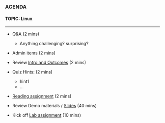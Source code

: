 ### AGENDA  
#### TOPIC: Linux
---  

- Q&A (2 mins)
  - Anything challenging? surprising?
  
- Admin items (2 mins)

- Review [Intro and Outcomes](https://github.com/UVADS/data_engineering/blob/main/02_03_sw_skills/sw_skills_intro_and_outcomes) (2 mins)

- Quiz Hints: (2 mins)
  - hint1
  - ...
  
- [Reading assignment](https://github.com/UVADS/data_engineering/blob/main/02_03_sw_skills/reading_list.ipynb) (2 mins)

- Review Demo materials / [Slides](https://github.com/UVADS/data_engineering/blob/main/02_03_sw_skills/SW_Skills_1.pptx) (40 mins)

- Kick off [Lab assignment](https://github.com/UVADS/data_engineering/blob/main/02_03_sw_skills/SW_Skills_Lab.ipynb) (10 mins)
